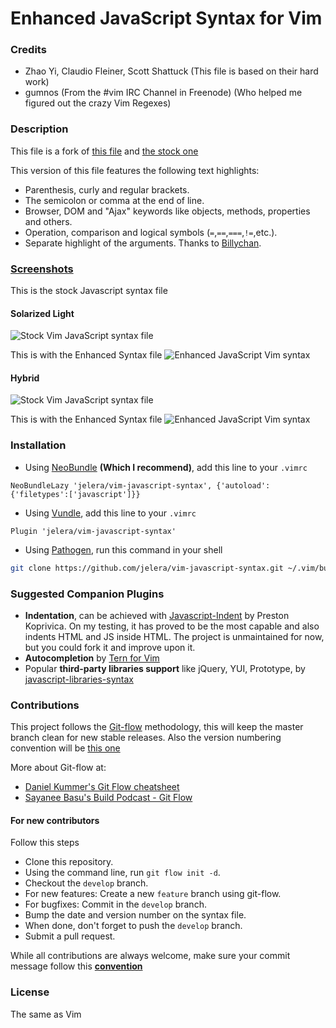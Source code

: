 # Enhanced JavaScript Syntax for Vim

### Credits
- Zhao Yi, Claudio Fleiner, Scott Shattuck (This file is based on their hard work)
- gumnos (From the #vim IRC Channel in Freenode) (Who helped me figured out the
  crazy Vim Regexes)

### Description
This file is a fork of [this file](http://www.vim.org/scripts/script.php?script_id=1491)
and [the stock one](http://fleiner.com/vim/download.html)

This version of this file features the following text highlights:

- Parenthesis, curly and regular brackets.
- The semicolon or comma at the end of line.
- Browser, DOM and "Ajax" keywords like objects, methods, properties and others.
- Operation, comparison and logical symbols (`=`,`==`,`===`,`!=`,etc.).
- Separate highlight of the arguments. Thanks to [Billychan](https://github.com/jelera/vim-javascript-syntax/commit/b03f40ff6ddf605ac146634a651632d6c1e8a50b).


###  [Screenshots](http://imgur.com/a/7bnu3)
This is the stock Javascript syntax file
#### Solarized Light
![Stock Vim JavaScript syntax file](http://i.imgur.com/FCVLMgl.png)

This is with the Enhanced Syntax file
![Enhanced JavaScript Vim syntax](http://i.imgur.com/yGY3Cmm.png)

#### Hybrid
![Stock Vim JavaScript syntax file](http://i.imgur.com/cGb3EjH.png)

This is with the Enhanced Syntax file
![Enhanced JavaScript Vim syntax](http://i.imgur.com/cmgdlO6.png)
### Installation
- Using [NeoBundle](https://github.com/Shougo/neobundle.vim) **(Which I recommend)**,
  add this line to your `.vimrc`

```vim
NeoBundleLazy 'jelera/vim-javascript-syntax', {'autoload':{'filetypes':['javascript']}}
```

- Using [Vundle](https://github.com/gmarik/vundle),
  add this line to your `.vimrc`

```vim
Plugin 'jelera/vim-javascript-syntax'
```

- Using [Pathogen](https://github.com/tpope/vim-pathogen),
  run this command in your shell

```bash
git clone https://github.com/jelera/vim-javascript-syntax.git ~/.vim/bundle/vim-javascript-syntax
```

### Suggested Companion Plugins
- **Indentation**, can be achieved with [Javascript-Indent](https://github.com/vim-scripts/JavaScript-Indent) by Preston Koprivica. On my testing, it has proved to be the most capable and also indents HTML and JS inside HTML.
The project is unmaintained for now, but you could fork it and improve upon it.
- **Autocompletion** by [Tern for Vim](https://github.com/marijnh/tern_for_vim)
- Popular **third-party libraries support** like jQuery, YUI, Prototype, by [javascript-libraries-syntax](https://github.com/othree/javascript-libraries-syntax.vim)


### Contributions
This project follows the
[Git-flow](http://nvie.com/posts/a-successful-git-branching-model/) methodology,
this will keep the master branch clean for new stable releases. Also the
version numbering convention will be [this one](http://stackoverflow.com/a/65750)

More about Git-flow at:
- [Daniel Kummer's Git Flow cheatsheet](http://danielkummer.github.io/git-flow-cheatsheet/)
- [Sayanee Basu's Build Podcast - Git Flow](https://www.youtube.com/watch?v=Hh-jJcJ5IJ8)

#### For new contributors
Follow this steps
- Clone this repository.
- Using the command line, run `git flow init -d`.
- Checkout the `develop` branch.
- For new features: Create a new `feature` branch using git-flow.
- For bugfixes: Commit in the `develop` branch.
- Bump the date and version number on the syntax file.
- When done, don't forget to push the `develop` branch.
- Submit a pull request.

While all contributions are always welcome, make sure your commit message follow this
[**convention**](http://tbaggery.com/2008/04/19/a-note-about-git-commit-messages.html)


### License
The same as Vim
